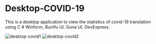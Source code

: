 # Desktop-COVID-19
This is a desktop application to view the statistics of covid-19 translation using C # Winform, Bunifu UI, Guna UI, DevExpress.

![desktop-covid1](https://user-images.githubusercontent.com/48725946/106439469-4e8ccb80-64aa-11eb-88bc-067357f3a101.PNG)
![desktop-covid2](https://user-images.githubusercontent.com/48725946/106439475-50568f00-64aa-11eb-92bf-e1eda11d3255.PNG)

